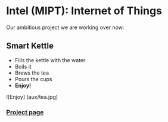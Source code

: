 # Intel (MIPT): Internet of Things

Our ambitious project we are working over now:
## Smart Kettle
* Fills the kettle with the water
* Boils it
* Brews the tea
* Pours the cups
* **Enjoy!**

![Enjoy]
(aux/tea.jpg)

### [Project page](https://github.com/dmylnikov/intel-iot/projects/3)
